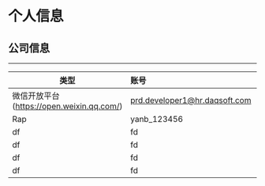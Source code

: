 # 个人信息

## 公司信息

----------


| 类型 | 账号 | 密码 |
| ------------- |:-------------| :-----|
| 微信开放平台(https://open.weixin.qq.com/) |prd.developer1@hr.daqsoft.com | Prd_Developer1 |
| Rap | yanb_123456| 123456 |
| df | fd| fdf |
| df | fd| fdf |
| df | fd| fdf |
| df | fd| fdf |
